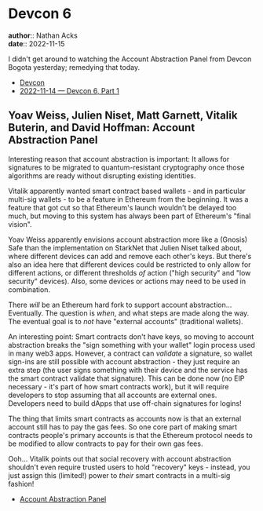 # Devcon 6

**author**:: Nathan Acks  
**date**:: 2022-11-15

I didn't get around to watching the Account Abstraction Panel from Devcon Bogota yesterday; remedying that today.

* [Devcon](https://devcon.org/)
* [2022-11-14 — Devcon 6, Part 1](2022-11-14-devcon-6.md)

## Yoav Weiss, Julien Niset, Matt Garnett, Vitalik Buterin, and David Hoffman: Account Abstraction Panel

Interesting reason that account abstraction is important: It allows for signatures to be migrated to quantum-resistant cryptography once those algorithms are ready without disrupting existing identities.

Vitalik apparently wanted smart contract based wallets - and in particular multi-sig wallets - to be a feature in Ethereum from the beginning. It was a feature that got cut so that Ethereum's launch wouldn't be delayed too much, but moving to this system has always been part of Ethereum's "final vision".

Yoav Weiss apparently envisions account abstraction more like a (Gnosis) Safe than the implementation on StarkNet that Julien Niset talked about, where different devices can add and remove each other's keys. But there's also an idea here that different devices could be restricted to only allow for different actions, or different thresholds *of* action ("high security" and "low security" devices). Also, some devices or actions may need to be used in combination.

There *will* be an Ethereum hard fork to support account abstraction… Eventually. The question is *when*, and what steps are made along the way. The eventual goal is to *not* have "external accounts" (traditional wallets).

An interesting point: Smart contracts don't have keys, so moving to account abstraction breaks the "sign something with your wallet" login process used in many web3 apps. However, a contract can *validate* a signature, so wallet sign-ins are still possible with account abstraction - they just require an extra step (the user signs something with their device and the service has the smart contract validate that signature). This can be done now (no EIP necessary - it's part of how smart contracts work), but it will require developers to stop assuming that all accounts are external ones. Developers need to build dApps that use off-chain signatures for logins!

The thing that limits smart contracts as accounts now is that an external account still has to pay the gas fees. So one core part of making smart contracts people's primary accounts is that the Ethereum protocol needs to be modified to allow contracts to pay for their own gas fees.

Ooh… Vitalik points out that social recovery with account abstraction shouldn't even require trusted users to hold "recovery" keys - instead, you just assign this (limited!) power to *their* smart contracts in a multi-sig fashion!

* [Account Abstraction Panel](https://archive.devcon.org/archive/watch/6/account-abstraction-panel/)
